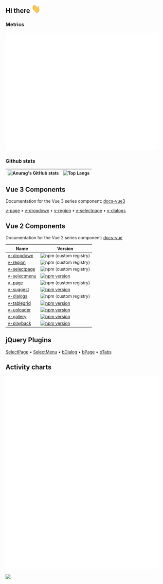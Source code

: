<!--
<h2 align="center">
Hi there 👋
</h2>
-->

## Hi there <img src="https://raw.githubusercontent.com/parth-27/parth-27/master/Hi.gif" width="30px">

<!--

[![Terry Zeng's github stats](https://github-readme-stats.vercel.app/api?username=TerryZ&show_icons=true&show_owner=true)](https://github.com/anuraghazra/github-readme-stats)

**TerryZ/TerryZ** is a ✨ _special_ ✨ repository because its `README.md` (this file) appears on your GitHub profile.

Here are some ideas to get you started:

- 🔭 I’m currently working on ...
- 🌱 I’m currently learning ...
- 👯 I’m looking to collaborate on ...
- 🤔 I’m looking for help with ...
- 💬 Ask me about ...
- 📫 How to reach me: ...
- 😄 Pronouns: ...
- ⚡ Fun fact: ...
-->

### Metrics

![Metrics](./metrics.base.svg)

### Github stats

| ![Anurag's GitHub stats](https://github-readme-stats.vercel.app/api?username=terryz&include_all_commits=true&show_icons=true&hide_border=true&bg_color=ffffff) | ![Top Langs](https://github-readme-stats.vercel.app/api/top-langs/?username=terryz&layout=compact&hide_border=true&bg_color=ffffff) |
| - | - |

<!--
#### [v-page](https://github.com/TerryZ/v-page) [![npm version](https://img.shields.io/npm/v/v-page.svg)](https://www.npmjs.com/package/v-page)

A simple pagination bar, including length Menu, i18n support

### [v-dialogs](https://github.com/TerryZ/v-dialogs) [![npm version](https://img.shields.io/npm/v/v-dialogs.svg)](https://www.npmjs.com/package/v-dialogs)

A simple and powerful dialog, including Modal, Alert, Mask and Toast modes

### [v-tablegrid](https://github.com/TerryZ/v-tablegrid) [![npm version](https://img.shields.io/npm/v/v-tablegrid.svg)](https://www.npmjs.com/package/v-tablegrid)

A simpler to use and practical datatable

### [v-uploader](https://github.com/TerryZ/v-uploader) [![npm version](https://img.shields.io/npm/v/v-uploader.svg)](https://www.npmjs.com/package/v-uploader)

A Vue2 plugin to make files upload simple and easier, you can drag files or select file in dialog to upload

### [v-ztree](https://github.com/TerryZ/v-ztree) [![npm version](https://img.shields.io/npm/v/v-ztree.svg)](https://www.npmjs.com/package/v-ztree)

A simple tree for Vue2, support single or multiple(check) select tree, and support server side data

### [v-gallery](https://github.com/TerryZ/v-gallery) [![npm version](https://img.shields.io/npm/v/v-gallery.svg)](https://www.npmjs.com/package/v-gallery)

A Vue2 plugin make browsing images in gallery

### [v-region](https://github.com/TerryZ/v-region) [![npm version](https://img.shields.io/npm/v/v-region.svg)](https://www.npmjs.com/package/v-region)

A simple region selector, provide Chinese administrative division data

### [v-selectpage](https://github.com/TerryZ/v-selectpage) [![npm version](https://img.shields.io/npm/v/v-selectpage.svg)](https://www.npmjs.com/package/v-selectpage)

A powerful selector for Vue2, list or table view of pagination, use tags for multiple selection, i18n and server side resources supports

### [v-suggest](https://github.com/TerryZ/v-suggest) [![npm version](https://img.shields.io/npm/v/v-suggest.svg)](https://www.npmjs.com/package/v-suggest)

A Vue2 plugin for input suggestions by autocomplete

### [v-playback](https://github.com/TerryZ/v-playback) [![npm version](https://img.shields.io/npm/v/v-playback.svg)](https://www.npmjs.com/package/v-playback)

A Vue2 plugin to make video play easier

### [v-selectmenu](https://github.com/TerryZ/v-selectmenu) [![npm version](https://img.shields.io/npm/v/v-selectmenu.svg)](https://www.npmjs.com/package/v-selectmenu)

A simple, easier and highly customized menu solution
-->

## Vue 3 Components

Documentation for the Vue 3 series component: [docs-vue3](https://terryz.github.io/docs-vue3/)

<!--
| Name | Version |
| - | - |
| [v-dropdown](https://github.com/TerryZ/v-dropdown) | [![npm version](https://img.shields.io/npm/v/v-dropdown.svg)](https://www.npmjs.com/package/v-dropdown) |
| [v-region](https://github.com/TerryZ/v-region) | [![npm version](https://img.shields.io/npm/v/v-region.svg)](https://www.npmjs.com/package/v-region) |
| [v-selectpage](https://github.com/TerryZ/v-selectpage) | [![npm version](https://img.shields.io/npm/v/v-selectpage.svg)](https://www.npmjs.com/package/v-selectpage) |
| [v-page](https://github.com/TerryZ/v-page) | [![npm version](https://img.shields.io/npm/v/v-page.svg)](https://www.npmjs.com/package/v-page) |
| [v-dialogs](https://github.com/TerryZ/v-dialogs) | [![npm version](https://img.shields.io/npm/v/v-dialogs.svg)](https://www.npmjs.com/package/v-dialogs) |
-->

[v-page](https://github.com/TerryZ/v-page) • [v-dropdown](https://github.com/TerryZ/v-dropdown) • [v-region](https://github.com/TerryZ/v-region) • [v-selectpage](https://github.com/TerryZ/v-selectpage) • [v-dialogs](https://github.com/TerryZ/v-dialogs)

## Vue 2 Components

Documentation for the Vue 2 series component: [docs-vue](https://terryz.github.io/docs-vue/)

| Name | Version |
| - | - |
| [v-dropdown](https://github.com/TerryZ/v-dropdown) | ![npm (custom registry)](https://img.shields.io/npm/v/v-dropdown/vue-2?label=npm) |
| [v-region](https://github.com/TerryZ/v-region) | ![npm (custom registry)](https://img.shields.io/npm/v/v-region/vue-2?label=npm) |
| [v-selectpage](https://github.com/TerryZ/v-selectpage) | ![npm (custom registry)](https://img.shields.io/npm/v/v-selectpage/vue-2?label=npm) |
| [v-selectmenu](https://github.com/TerryZ/v-selectmenu) | [![npm version](https://img.shields.io/npm/v/v-selectmenu.svg)](https://www.npmjs.com/package/v-selectmenu) |
| [v-page](https://github.com/TerryZ/v-page) | ![npm (custom registry)](https://img.shields.io/npm/v/v-page/vue-2?label=npm) |
| [v-suggest](https://github.com/TerryZ/v-suggest) | [![npm version](https://img.shields.io/npm/v/v-suggest.svg)](https://www.npmjs.com/package/v-suggest) |
| [v-dialogs](https://github.com/TerryZ/v-dialogs) | ![npm (custom registry)](https://img.shields.io/npm/v/v-dialogs/vue-2?label=npm) |
| [v-tablegrid](https://github.com/TerryZ/v-tablegrid) | [![npm version](https://img.shields.io/npm/v/v-tablegrid.svg)](https://www.npmjs.com/package/v-tablegrid) |
| [v-uploader](https://github.com/TerryZ/v-uploader) | [![npm version](https://img.shields.io/npm/v/v-uploader.svg)](https://www.npmjs.com/package/v-uploader) |
| [v-gallery](https://github.com/TerryZ/v-gallery) | [![npm version](https://img.shields.io/npm/v/v-gallery.svg)](https://www.npmjs.com/package/v-gallery) |
| [v-playback](https://github.com/TerryZ/v-playback) | [![npm version](https://img.shields.io/npm/v/v-playback.svg)](https://www.npmjs.com/package/v-playback) |

## jQuery Plugins

[SelectPage](https://github.com/TerryZ/SelectPage) • [SelectMenu](https://github.com/TerryZ/SelectMenu) • [bDialog](https://github.com/TerryZ/bDialog) • [bPage](https://github.com/TerryZ/bPage) • [bTabs](https://github.com/TerryZ/bTabs)

## Activity charts

![Metrics](./metrics.chart.svg)

<!--
![Metrics](https://metrics.lecoq.io/terryz?template=classic&isocalendar=1&traffic=1&base=header%2C%20activity%2C%20community%2C%20repositories%2C%20metadata&base.indepth=false&base.hireable=false&base.skip=false&isocalendar=false&isocalendar.duration=full-year&traffic=false&config.timezone=Asia%2FShanghai)
-->

![](https://komarev.com/ghpvc/?username=terryz&style=for-the-badge&color=green)
